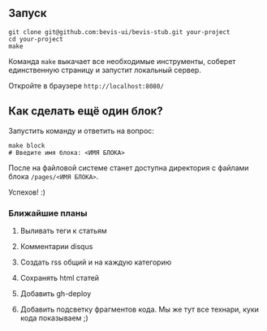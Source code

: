 ## Запуск
```
git clone git@github.com:bevis-ui/bevis-stub.git your-project
cd your-project
make
```
Команда `make` выкачает все необходимые инструменты, соберет единственную страницу и запустит локальный сервер.

Откройте в браузере `http://localhost:8080/`

## Как сделать ещё один блок?
Запустить команду и ответить на вопрос:
```shell
make block
# Введите имя блока: <ИМЯ БЛОКА>
```
После на файловой системе станет доступна директория с файлами блока `/pages/<ИМЯ БЛОКА>`.

Успехов! :)

### Ближайшие планы

1. Выливать теги к статьям

2. Комментарии disqus

3. Создать rss общий и на каждую категорию

4. Сохранять html статей

5. Добавить gh-deploy

6. Добавить подсветку фрагментов кода. Мы же тут все технари, куки кода показываем ;)
